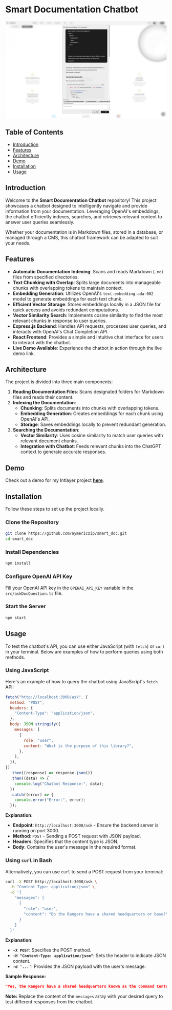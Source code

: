 # Smart Documentation Chatbot

![Online Demo](https://github.com/aymericzip/smart_doc/blob/main/assets/chat_screenshot.png)

## Table of Contents

- [Introduction](#introduction)
- [Features](#features)
- [Architecture](#architecture)
- [Demo](#demo)
- [Installation](#installation)
- [Usage](#usage)

## Introduction

Welcome to the **Smart Documentation Chatbot** repository! This project showcases a chatbot designed to intelligently navigate and provide information from your documentation. Leveraging OpenAI's embeddings, the chatbot efficiently indexes, searches, and retrieves relevant content to answer user queries seamlessly.

Whether your documentation is in Markdown files, stored in a database, or managed through a CMS, this chatbot framework can be adapted to suit your needs.

## Features

- **Automatic Documentation Indexing**: Scans and reads Markdown (`.md`) files from specified directories.
- **Text Chunking with Overlap**: Splits large documents into manageable chunks with overlapping tokens to maintain context.
- **Embedding Generation**: Utilizes OpenAI's `text-embedding-ada-002` model to generate embeddings for each text chunk.
- **Efficient Vector Storage**: Stores embeddings locally in a JSON file for quick access and avoids redundant computations.
- **Vector Similarity Search**: Implements cosine similarity to find the most relevant chunks in response to user queries.
- **Express.js Backend**: Handles API requests, processes user queries, and interacts with OpenAI's Chat Completion API.
- **React Frontend**: Provides a simple and intuitive chat interface for users to interact with the chatbot.
- **Live Demo Available**: Experience the chatbot in action through the live demo link.

## Architecture

The project is divided into three main components:

1. **Reading Documentation Files**: Scans designated folders for Markdown files and reads their content.
2. **Indexing the Documentation**:
   - **Chunking**: Splits documents into chunks with overlapping tokens.
   - **Embedding Generation**: Creates embeddings for each chunk using OpenAI's API.
   - **Storage**: Saves embeddings locally to prevent redundant generation.
3. **Searching the Documentation**:
   - **Vector Similarity**: Uses cosine similarity to match user queries with relevant document chunks.
   - **Integration with Chatbot**: Feeds relevant chunks into the ChatGPT context to generate accurate responses.

## Demo

Check out a demo for my Intlayer project [**here**](https://intlayer.org/doc/chat).

## Installation

Follow these steps to set up the project locally.

### Clone the Repository

```bash
git clone https://github.com/aymericzip/smart_doc.git
cd smart_doc
```

### Install Dependencies

```bash
npm install
```

### Configure OpenAI API Key

Fill your OpenAI API key in the `OPENAI_API_KEY` variable in the `src/askDocQuestion.ts` file.

### Start the Server

```bash
npm start
```

## Usage

To test the chatbot's API, you can use either JavaScript (with `fetch`) or `curl` in your terminal. Below are examples of how to perform queries using both methods.

### Using JavaScript

Here's an example of how to query the chatbot using JavaScript's `fetch` API:

```javascript
fetch("http://localhost:3000/ask", {
  method: "POST",
  headers: {
    "Content-Type": "application/json",
  },
  body: JSON.stringify({
    messages: [
      {
        role: "user",
        content: "What is the purpose of this library?",
      },
    ],
  }),
})
  .then((response) => response.json())
  .then((data) => {
    console.log("Chatbot Response:", data);
  })
  .catch((error) => {
    console.error("Error:", error);
  });
```

**Explanation:**

- **Endpoint**: `http://localhost:3000/ask` - Ensure the backend server is running on port 3000.
- **Method**: `POST` - Sending a POST request with JSON payload.
- **Headers**: Specifies that the content type is JSON.
- **Body**: Contains the user's message in the required format.

### Using `curl` in Bash

Alternatively, you can use `curl` to send a POST request from your terminal:

```bash
curl -X POST http://localhost:3000/ask \
  -H "Content-Type: application/json" \
  -d '{
    "messages": [
      {
        "role": "user",
        "content": "Do the Rangers have a shared headquarters or base?"
      }
    ]
  }'
```

**Explanation:**

- **`-X POST`**: Specifies the POST method.
- **`-H "Content-Type: application/json"`**: Sets the header to indicate JSON content.
- **`-d '...'`**: Provides the JSON payload with the user's message.

**Sample Response:**

```json
"Yes, the Rangers have a shared headquarters known as the Command Center. It serves as their base of operations where they plan missions, store their equipment, and coordinate their efforts to protect the city from various threats."
```

**Note:** Replace the content of the `messages` array with your desired query to test different responses from the chatbot.
